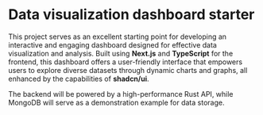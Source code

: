 # Data visualization dashboard starter

This project serves as an excellent starting point for developing an interactive and engaging dashboard designed for effective data visualization and analysis. Built using **Next.js** and **TypeScript** for the frontend, this dashboard offers a user-friendly interface that empowers users to explore diverse datasets through dynamic charts and graphs, all enhanced by the capabilities of **shadcn/ui**. 

The backend will be powered by a high-performance Rust API, while MongoDB will serve as a demonstration example for data storage.
